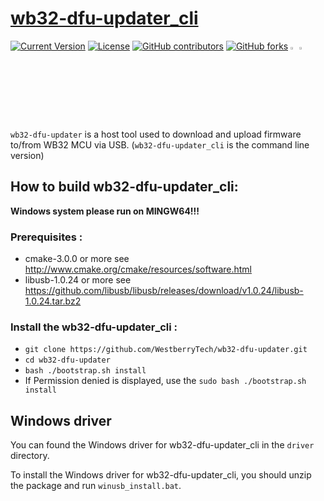 # [wb32-dfu-updater_cli](https://github.com/WestberryTech/wb32-dfu-updater)

[![Current Version](https://img.shields.io/github/tag/WestberryTech/wb32-dfu-updater.svg)](https://github.com/WestberryTech/wb32-dfu-updater/tags)
[![License](https://img.shields.io/github/license/WestberryTech/wb32-dfu-updater)](https://github.com/WestberryTech/wb32-dfu-updater/blob/master/LICENSE)
[![GitHub contributors](https://img.shields.io/github/contributors/WestberryTech/wb32-dfu-updater.svg)](https://github.com/WestberryTech/wb32-dfu-updater/pulse/monthly)
[![GitHub forks](https://img.shields.io/github/forks/WestberryTech/wb32-dfu-updater.svg?style=social&label=Fork)](https://github.com/WestberryTech/wb32-dfu-updater/)
[<img src="https://s1.ax1x.com/2022/05/18/OoUE79.png" width="2%" height="3%" />](https://formulae.brew.sh/formula/wb32-dfu-updater_cli)
[<img src="https://s1.ax1x.com/2022/05/18/OoawP1.png" width="2%" height="3%" />](https://packages.msys2.org/package/mingw-w64-x86_64-wb32-dfu-updater?repo=mingw64)  

`wb32-dfu-updater` is a host tool used to download and upload firmware to/from WB32 MCU via USB. (`wb32-dfu-updater_cli` is the command line version)

## How to build wb32-dfu-updater_cli:

**Windows system please run on MINGW64!!!**

### Prerequisites :  
- cmake-3.0.0 or more see http://www.cmake.org/cmake/resources/software.html
- libusb-1.0.24 or more see https://github.com/libusb/libusb/releases/download/v1.0.24/libusb-1.0.24.tar.bz2

### Install the wb32-dfu-updater_cli :
- ``` git clone https://github.com/WestberryTech/wb32-dfu-updater.git ```
- ``` cd wb32-dfu-updater ```
- ``` bash ./bootstrap.sh install ```
- If Permission denied is displayed, use the ``` sudo bash ./bootstrap.sh install ```

## Windows driver

You can found the Windows driver for wb32-dfu-updater_cli in the `driver` directory.

To install the Windows driver for wb32-dfu-updater_cli, you should unzip the package and run `winusb_install.bat`.
